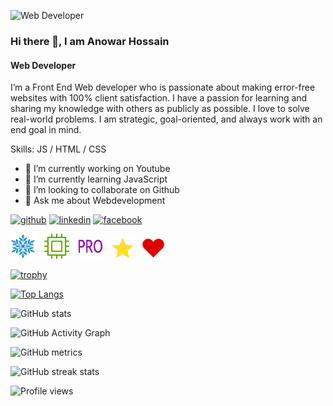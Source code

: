 ![Web Developer](https://encrypted-tbn0.gstatic.com/images?q=tbn:ANd9GcR6Tan0R6HGl1pEjOWM5ybujnb67ENFbVhp6g&usqp=CAU)

### Hi there 👋, I am Anowar Hossain
#### Web Developer
I’m a Front End Web developer who is passionate about making error-free websites with 100% client satisfaction. I have a passion for learning and sharing my knowledge with others as publicly as possible. I love to solve real-world problems. I am strategic, goal-oriented, and always work with an end goal in mind. 

Skills:  JS / HTML / CSS

- 🔭 I’m currently working on Youtube 
- 🌱 I’m currently learning JavaScript 
- 👯 I’m looking to collaborate on Github 
- 💬 Ask me about Webdevelopment 


[<img src='https://cdn.jsdelivr.net/npm/simple-icons@3.0.1/icons/github.svg' alt='github' height='40'>](https://github.com/anowarinfo)  [<img src='https://cdn.jsdelivr.net/npm/simple-icons@3.0.1/icons/linkedin.svg' alt='linkedin' height='40'>](https://www.linkedin.com/in/amiaminur/)  [<img src='https://cdn.jsdelivr.net/npm/simple-icons@3.0.1/icons/facebook.svg' alt='facebook' height='40'>](https://www.facebook.com/amiaminur)  

<a href='https://archiveprogram.github.com/'><img src='https://raw.githubusercontent.com/acervenky/animated-github-badges/master/assets/acbadge.gif' width='40' height='40'></a> <a href='https://docs.github.com/en/developers'><img src='https://raw.githubusercontent.com/acervenky/animated-github-badges/master/assets/devbadge.gif' width='40' height='40'></a> <a href='https://github.com/pricing'><img src='https://raw.githubusercontent.com/acervenky/animated-github-badges/master/assets/pro.gif' width='40' height='40'></a> <a href='https://stars.github.com/'><img src='https://raw.githubusercontent.com/acervenky/animated-github-badges/master/assets/starbadge.gif' width='35' height='35'></a> <a href='https://docs.github.com/en/github/supporting-the-open-source-community-with-github-sponsors'><img src='https://raw.githubusercontent.com/acervenky/animated-github-badges/master/assets/sponsorbadge.gif' width='35' height='35'></a> 

[![trophy](https://github-profile-trophy.vercel.app/?username=anowarinfo)](https://github.com/ryo-ma/github-profile-trophy)

[![Top Langs](https://github-readme-stats.vercel.app/api/top-langs/?username=anowarinfo)](https://github.com/anuraghazra/github-readme-stats)

![GitHub stats](https://github-readme-stats.vercel.app/api?username=anowarinfo&show_icons=true&count_private=true)  

![GitHub Activity Graph](https://activity-graph.herokuapp.com/graph?username=anowarinfo)  

![GitHub metrics](https://metrics.lecoq.io/anowarinfo)  

![GitHub streak stats](https://streak-stats.demolab.com/?user=anowarinfo)  

![Profile views](https://gpvc.arturio.dev/anowarinfo)  
